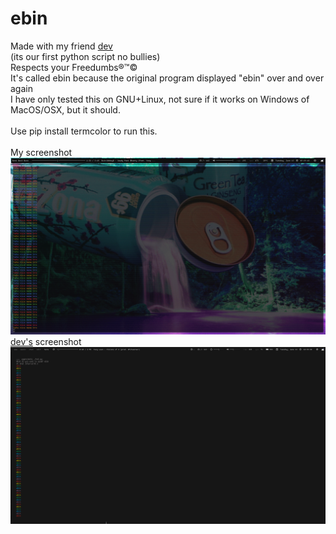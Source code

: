 # ebin
Made with my friend [dev](http://github.com/ungentoo)<br>
(its our first python script no bullies)<br>
Respects your Freedumbs®™©<br>
It's called ebin because the original program displayed "ebin" over and over again<br>
I have only tested this on GNU+Linux, not sure if it works on Windows of MacOS/OSX, but it should.<br><br>
Use pip install termcolor to run this.<br><br>
My screenshot<br>
![Screenshot 1](screenshots/ebin1.png)<br>
[dev's](http://github.com/ungentoo) screenshot<br>
![Screenshot 2](screenshots/ebin2.png)
